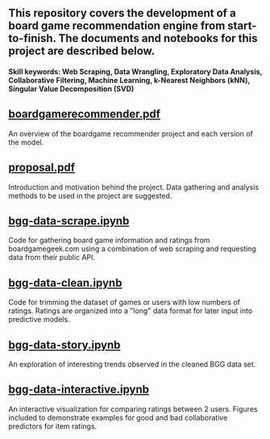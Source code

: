 ## This repository covers the development of a board game recommendation engine from start-to-finish.  The documents and notebooks for this project are described below.
#### Skill keywords:  Web Scraping, Data Wrangling, Exploratory Data Analysis, Collaborative Filtering, Machine Learning, k-Nearest Neighbors (kNN), Singular Value Decomposition (SVD)
## [boardgamerecommender.pdf](https://github.com/ahuang-281/board-game-recommender/blob/master/boardgamerecommender.pdf)
An overview of the boardgame recommender project and each version of the model.
## [proposal.pdf](https://github.com/ahuang-281/board-game-recommender/blob/master/proposal.pdf)
Introduction and motivation behind the project. Data gathering and analysis methods to be used in the project are suggested.
## [bgg-data-scrape.ipynb](https://github.com/ahuang-281/board-game-recommender/blob/master/bgg-data-scrape.ipynb)
Code for gathering board game information and ratings from boardgamegeek.com using a combination of web scraping and requesting data from their public API.
## [bgg-data-clean.ipynb](https://github.com/ahuang-281/board-game-recommender/blob/master/bgg-data-clean.ipynb)
Code for trimming the dataset of games or users with low numbers of ratings.  Ratings are organized into a "long" data format for later input into predictive models.
## [bgg-data-story.ipynb](https://github.com/ahuang-281/board-game-recommender/blob/master/bgg-data-story.ipynb)
An exploration of interesting trends observed in the cleaned BGG data set.
## [bgg-data-interactive.ipynb](https://github.com/ahuang-281/board-game-recommender/blob/master/bgg-data-interactive.ipynb)
An interactive visualization for comparing ratings between 2 users.  Figures included to demonstrate examples for good and bad collaborative predictors for item ratings.
